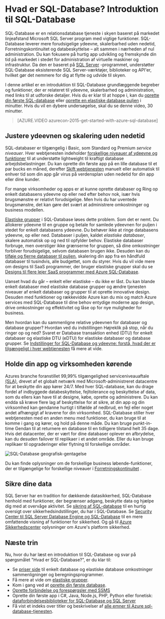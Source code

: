 <properties
    pageTitle="Hvad er SQL-Database? Introduktion til SQL-Database | Microsoft Azure"
    description="Få en introduktion til SQL-Database: tekniske detaljer og funktionerne i Microsoft-relationel database administrationssystem (RDBMS) i skyen."
    keywords="Introduktion til sql, Introduktion til sql, hvad er sql-database"
    services="sql-database"
    documentationCenter=""
    authors="shontnew"
    manager="jhubbard"
    editor="cgronlun"/>

<tags
   ms.service="sql-database"
   ms.devlang="na"
   ms.topic="get-started-article"
   ms.tgt_pltfrm="na"
   ms.workload="data-management"
   ms.date="08/16/2016"
   ms.author="shkurhek"/>

# <a name="what-is-sql-database-introduction-to-sql-database"></a>Hvad er SQL-Database? Introduktion til SQL-Database

SQL-Database er en relationsdatabase tjeneste i skyen baseret på markedet linjeafstand Microsoft SQL Server program med vigtige funktioner. SQL-Database leverer mere forudsigelige ydeevne, skalerbarhed uden nedetid, Forretningskontinuitet og databeskyttelse – alt sammen i nærheden af nul administration. Du kan fokusere på hurtig app udvikling og fremskynde din tid på markedet i stedet for administration af virtuelle maskiner og infrastruktur. Da den er baseret på [SQL Server](https://msdn.microsoft.com/library/bb545450.aspx) -programmet, understøtter SQL-Database eksisterende SQL Server-værktøjer, biblioteker og API'er, hvilket gør det nemmere for dig at flytte og udvide til skyen.

I denne artikel er en introduktion til SQL-Database grundlæggende begreber og funktioner, der er relateret til ydeevne, skalerbarhed og administration, med links til at udforske detaljer. Hvis du er klar til at hoppe i, kan du [oprette din første SQL-database](sql-database-get-started.md) eller [oprette en elastiske database puljen](sql-database-elastic-pool-create-portal.md) i minutter. Hvis du vil en dybere undersøgelse, skal du se denne video, 30 minutter.

> [AZURE.VIDEO azurecon-2015-get-started-with-azure-sql-database]

## <a name="adjust-performance-and-scale-without-downtime"></a>Justere ydeevnen og skalering uden nedetid

SQL-databaser er tilgængelig i Basic, som Standard og Premium *service niveauer*. Hver webtjenesten indeholder [forskellige niveauer af ydeevne og funktioner](sql-database-service-tiers.md) til at understøtte lightweight til kraftigt database arbejdsbelastninger. Du kan oprette din første app på en lille database til et par bucks en måned, derefter [Skift webtjenesten](sql-database-scale-up.md) manuelt eller automatisk til enhver tid som din app går virus på verdensplan uden nedetid for din app eller dine kunder.

For mange virksomheder og apps er at kunne oprette databaser og Ring op enkelt databasens ydeevne op eller ned efter behov nok, især hvis brugsmønstre er relativt forudsigelige. Men hvis du har uventede brugsmønstre, det kan gøre det svært at administrere omkostninger og business modellen.

[Elastiske grupper](sql-database-elastic-pool.md) i SQL-Database løses dette problem. Som det er nemt. Du allokerer ydeevne til en gruppe og betale for samlede ydeevnen for puljen i stedet for enkelt databasens ydeevne. Du behøver ikke at ringe databasens ydeevne, op eller ned. Databaser i puljen, kaldet *elastiske databaser*, skalere automatisk op og ned til opfylder behov. Elastiske databaser forbruge, men overstiger ikke grænserne for gruppen, så dine omkostninger forbliver forudsigelige, selvom databasen brugen ikke. Desuden kan du [tilføje og fjerne databaser til puljen](sql-database-elastic-pool-manage-portal.md), skalering din app fra en håndfuld databaser til tusindvis, alle budgettet, som du styrer. Hvis du vil vide mere om designs til SaaS programmer, der bruger elastiske grupper skal du se [Designs til flere lejer SaaS programmer med Azure SQL-Database](sql-database-design-patterns-multi-tenancy-saas-applications.md).

Uanset hvad du går – enkelt eller elastiske – du ikke er låst. Du kan blande enkelt databaser med elastiske database grupper og ændre tjenesten niveauer af enkelt databaser og grupper til at oprette innovative design. Desuden med funktioner og rækkevidde Azure kan du mix og match Azure services med SQL-Database til dine behov entydige moderne app design, drive omkostninger og effektivitet og låse op for nye muligheder for business.

Men hvordan kan du sammenligne relative ydeevnen for databaser og database grupper? Hvordan ved du indstillingen Højreklik på stop, når du ringer op og ned? Svaret er Database transaktion enhed (DTU) for enkelt databaser og elastiske DTU (eDTU) for elastiske databaser og database grupper. Se [Indstillinger for SQL-Database og ydeevne: forstå, hvad der er tilgængeligt i hver webtjenesten](sql-database-service-tiers.md) få mere at vide.

## <a name="keep-your-app-and-business-running"></a>Holde din app og virksomheden kørende

Azures branche foranstillet 99,99% tilgængelighed serviceniveauaftale [(SLA)](http://azure.microsoft.com/support/legal/sla/), drevet af et globalt netværk med Microsoft-administreret datacentre for at beskytte din app kører 24/7. Med hver SQL-database, kan du drage fordel af indbyggede databeskyttelse, fejltolerance og beskyttelse af data, som du ellers kan have til at designe, købe, oprette og administrere. Du kan endda så kræve flere lag af beskyttelse for at sikre, at din app og din virksomhed kan gendanne hurtigt i tilfælde af nedbrud, en fejl eller noget andet afhængigt af kravene for din virksomhed. SQL-Database stiller hver webtjenesten med en anden menu med funktioner, du kan bruge til at komme i gang og kører, og hold på denne måde. Du kan bruge punkt-in-time Gendan til at returnere en database til en tidligere tilstand helt 35 dage. Hvis det datacenter, der er vært for dine databaser oplever en afbrydelse, kan du desuden failover til replikaer i et andet område. Eller du kan bruge replikaer til opgraderinger eller flytning til forskellige områder.

![SQL-Database geografisk-gentagelse](./media/sql-database-technical-overview/azure_sqldb_map.png)


Du kan finde oplysninger om de forskellige business løbende-funktioner, der er tilgængelige for forskellige niveauer i [Forretningskontinuitet](sql-database-business-continuity.md) .

## <a name="secure-your-data"></a>Sikre dine data
SQL Server har en tradition for dækkende datasikkerhed, SQL-Database henhold med funktioner, der begrænser adgang, beskytte data og hjælpe dig med at overvåge aktivitet. Se [sikring af SQL-database](sql-database-security.md) til en hurtig oversigt over sikkerhedsindstillinger, du har i SQL-Database. Se [Security Center til SQL Server Database Engine og SQL-Database](https://msdn.microsoft.com/library/bb510589) til en mere omfattende visning af funktioner for sikkerhed. Og gå til [Azure Sikkerhedscenter](https://azure.microsoft.com/support/trust-center/security/) oplysninger om Azure's platform sikkerhed.

## <a name="next-steps"></a>Næste trin
Nu, hvor du har læst en introduktion til SQL-Database og svar på spørgsmålet "Hvad er SQL-Database?", er du klar til:

- Se [priser side](https://azure.microsoft.com/pricing/details/sql-database/) til enkelt database og elastiske database omkostninger sammenligninger og beregningsprogrammer.
- Få mere at vide om [elastiske grupper](sql-database-elastic-pool.md).
- Kom i gang ved at [oprette din første database](sql-database-get-started.md).
- [Oprette forbindelse og forespørgsler med SSMS](sql-database-connect-query-ssms.md)
- Oprette din første app i C#, Java, Node.js, PHP, Python eller fonetisk: [dataforbindelsesbiblioteker for SQL-Database og SQL Server](sql-database-libraries.md)
- Få vist et indeks over titler og beskrivelser af [alle emner til Azure sql-database-tjenesten](sql-database-index-all-articles.md).
